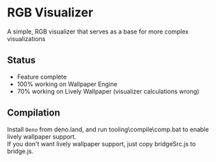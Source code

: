 # RGB Visualizer
A simple, RGB visualizer that serves as a base for more complex visualizations  
## Status
- Feature complete
- 100% working on Wallpaper Engine
- 70% working on Lively Wallpaper (visualizer calculations wrong)
## Compilation
Install `Deno` from deno.land, and run tooling\compile\comp.bat to enable lively wallpaper support.  
If you don't want lively wallpaper support, just copy bridgeSrc.js to bridge.js.